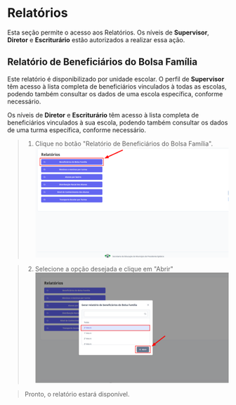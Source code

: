 # Relatórios
Esta seção permite o acesso aos Relatórios. Os níveis de **Supervisor**, **Diretor** e **Escriturário** estão autorizados a realizar essa ação.

## Relatório de Beneficiários do Bolsa Família

Este relatório é disponibilizado por unidade escolar. O perfil de **Supervisor** têm acesso à lista completa de beneficiários vinculados à todas as escolas, podendo também consultar os dados de uma escola específica, conforme necessário. 

Os níveis de **Diretor** e **Escriturário** têm acesso à lista completa de beneficiários vinculados à sua escola, podendo também consultar os dados de uma turma específica, conforme necessário.

> 1. Clique no botão "Relatório de Beneficiários do Bolsa Família".
> ![Image](../../img/re/relatorio/beneficiario1.png)

> 2. Selecione a opção desejada e clique em "Abrir"
> ![Image](../../img/re/relatorio/beneficiario2.png)

> Pronto, o relatório estará disponível.
